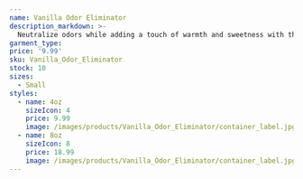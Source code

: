 ```yaml
---
name: Vanilla Odor Eliminator
description_markdown: >-
  Neutralize odors while adding a touch of warmth and sweetness with this vanilla-infused candle, leaving your space smelling fresh and inviting.
garment_type:
price: '9.99'
sku: Vanilla_Odor_Eliminator
stock: 10
sizes:
  - Small
styles:
  - name: 4oz
    sizeIcon: 4
    price: 9.99
    image: /images/products/Vanilla_Odor_Eliminator/container_label.jpg
  - name: 8oz
    sizeIcon: 8
    price: 18.99
    image: /images/products/Vanilla_Odor_Eliminator/container_label.jpg
---
```

